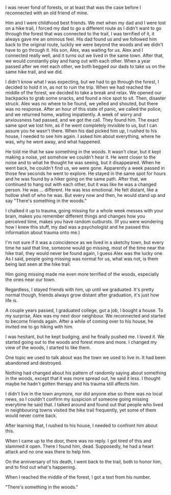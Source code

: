 
I was never fond of forests, or at least that was the case before I reconnected with an old friend of mine. 

Him and I were childhood best friends. We met when my dad and I were lost on a hike trail, I forced my dad to go a different route as I didn't want to go through the forest that was connected to the trail, I was terrified of it, it always gave me an ominous feel. His dad found us and we followed him back to the original route, luckily we were beyond the woods and we didn't have to go through it. His son, Alex, was waiting for us. Alex and I connected really well, and it turns out we lived in the same town. After that, we would constantly play and hang out with each other. When a year passed after we met each other, we both begged our dads to take us on the same hike trail, and we did. 

I didn't know what I was expecting, but we had to go through the forest, I decided to hold it in, as not to ruin the trip. When we had reached the middle of the forest, we decided to take a break and relax. We opened our backpacks to grab some snacks, and found a nice spot to sit. Then, disaster struck. Alex was no where to be found, we yelled and shouted, but there was no response. After an hour of this state of panic, we called the police, and we returned home, waiting impatiently. A week of worry and anxiousness had passed, and we got the call. They found him. The exact same spot we lost him, as if he went completely invisible to us, but I can assure you he wasn't there. When his dad picked him up, I rushed to his house, I needed to see him again. I asked him about everything, where he was, why he went away, and what happened. 

He told me that he saw something in the woods. It wasn't clear, but it kept making a noise, yet somehow we couldn't hear it. He went closer to the noise and to what he thought he was seeing, but it disappeared. When he went back, he couldn't find us, we were gone. Apparently a week passed in those few seconds he went to explore. He stayed in the same spot for hours and he was found by a hiker going on the same path. After that, we continued to hang out with each other, but it was like he was a changed person. He was ... different. He was less emotional. He felt distant, like a hollow shell of who he was. But every now and then, he would stand up and say "There's something in the woods." 

I chalked it up to trauma, going missing for a whole week messes with your brain, makes you remember different things and changes how you perceived time, makes you have random outbursts. (If you were wondering how I knew this stuff, my dad was a psychologist and he passed this information about trauma onto me.) 

I'm not sure if it was a coincidence as we lived in a sketchy town, but every time he said that line, someone would go missing, most of the time near the hike trail, they would never be found again, I guess Alex was the lucky one. As I said, people going missing was normal for us, what was not, is them being last seen at the hike trail. 

Him going missing made me even more terrified of the woods, especially the ones near our town. 

Regardless, I stayed friends with him, up until we graduated. It's pretty normal though, friends always grow distant after graduation, it's just how life is. 

A couple years passed, I graduated college, got a job, I bought a house. To my surprise, Alex was my next door neighbour. We reconnected and started to become friends again. After a while of coming over to his house, he invited me to go hiking with him. 

I was hesitant, but he kept budging, and he finally pushed me. I loved it. We started going out to the woods and forest more and more. I changed my view of the woods, I started to like them. 

One topic we used to talk about was the town we used to live in. It had been abandoned and destroyed.


Nothing had changed about his pattern of randomly saying about something in the woods, except that it was more spread out, he said it less. I thought maybe he hadn't gotten therapy and his trauma still affects him. 


I didn't live in the town anymore, nor did anyone else so there was no local news, so I couldn't confirm my suspicion of someone going missing everytime he said that. I talked around and found out that people who lived in neighbouring towns visited the hike trail frequently, yet some of them would never come back. 

After learning that, I rushed to his house, I needed to confront him about this. 

When I came up to the door, there was no reply. I got tired of this and slammed it open. There I found him, dead. Supposedly, he had a heart attack and no one was there to help him. 

On the anniversary of his death, I went back to the trail, both to honor him, and to find out what's happening. 

When I reached the middle of the forest, I got a text from his number. 

"There's something in the woods."